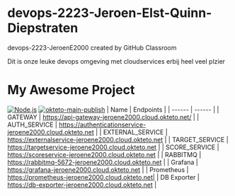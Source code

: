 # devops-2223-Jeroen-Elst-Quinn-Diepstraten
devops-2223-JeroenE2000 created by GitHub Classroom

Dit is onze leuke devops omgeving met cloudservices erbij heel veel plzier

# My Awesome Project

[![Node.js](https://github.com/avans-devops/devops-Webs5-2223-Jeroen-Elst-Quinn-Diepstraten/actions/workflows/node.js.yml/badge.svg?branch=main)](https://github.com/avans-devops/devops-Webs5-2223-Jeroen-Elst-Quinn-Diepstraten/actions/workflows/node.js.yml)
[![okteto-main-publish](https://github.com/avans-devops/devops-Webs5-2223-Jeroen-Elst-Quinn-Diepstraten/actions/workflows/workflow.yml/badge.svg)](https://github.com/avans-devops/devops-Webs5-2223-Jeroen-Elst-Quinn-Diepstraten/actions/workflows/workflow.yml)
| Name | Endpoints |
| ------ | ------ |
| GATEWAY | https://api-gateway-jeroene2000.cloud.okteto.net/ |
| AUTH_SERVICE | https://authenticationservice-jeroene2000.cloud.okteto.net |
| EXTERNAL_SERVICE | https://externalservice-jeroene2000.cloud.okteto.net |
| TARGET_SERVICE | https://targetservice-jeroene2000.cloud.okteto.net |
| SCORE_SERVICE | https://scoreservice-jeroene2000.cloud.okteto.net |
| RABBITMQ | https://rabbitmq-5672-jeroene2000.cloud.okteto.net |
| Grafana | https://grafana-jeroene2000.cloud.okteto.net |
| Prometheus | https://prometheus-jeroene2000.cloud.okteto.net|
| DB Exporter | https://db-exporter-jeroene2000.cloud.okteto.net |
